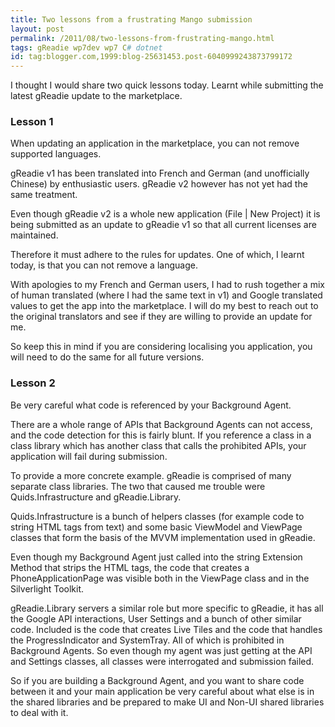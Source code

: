 ```yaml
---
title: Two lessons from a frustrating Mango submission
layout: post
permalink: /2011/08/two-lessons-from-frustrating-mango.html
tags: gReadie wp7dev wp7 C# dotnet
id: tag:blogger.com,1999:blog-25631453.post-6040999243873799172
---
```



I thought I would share two quick lessons today. Learnt while submitting the latest gReadie update to the marketplace.  
  
### Lesson 1
  
When updating an application in the marketplace, you can not remove supported languages.   
  
gReadie v1 has been translated into French and German (and unofficially Chinese) by enthusiastic users. gReadie v2 however has not yet had the same treatment.  
  
Even though gReadie v2 is a whole new application (File | New Project) it is being submitted as an update to gReadie v1 so that all current licenses are maintained.  
  
Therefore it must adhere to the rules for updates. One of which, I learnt today, is that you can not remove a language.  
  
With apologies to my French and German users, I had to rush together a mix of human translated (where I had the same text in v1) and Google translated values to get the app into the marketplace. I will do my best to reach out to the original translators and see if they are willing to provide an update for me.  
  
So keep this in mind if you are considering localising you application, you will need to do the same for all future versions.  
  
### Lesson 2
  
Be very careful what code is referenced by your Background Agent.  
  
There are a whole range of APIs that Background Agents can not access, and the code detection for this is fairly blunt. If you reference a class in a class library which has another class that calls the prohibited APIs, your application will fail during submission.  
  
To provide a more concrete example. gReadie is comprised of many separate class libraries. The two that caused me trouble were Quids.Infrastructure and gReadie.Library.  
  
Quids.Infrastructure is a bunch of helpers classes (for example code to string HTML tags from text) and some basic ViewModel and ViewPage classes that form the basis of the MVVM implementation used in gReadie.  
  
Even though my Background Agent just called into the string Extension Method that strips the HTML tags, the code that creates a PhoneApplicationPage was visible both in the ViewPage class and in the Silverlight Toolkit.  
  
gReadie.Library servers a similar role but more specific to gReadie, it has all the Google API interactions, User Settings and a bunch of other similar code. Included is the code that creates Live Tiles and the code that handles the ProgressIndicator and SystemTray. All of which is prohibited in Background Agents. So even though my agent was just getting at the API and Settings classes, all classes were interrogated and submission failed.  
  
So if you are building a Background Agent, and you want to share code between it and your main application be very careful about what else is in the shared libraries and be prepared to make UI and Non-UI shared libraries to deal with it.  
  